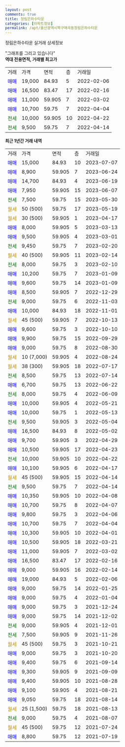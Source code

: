 ```yaml
---
layout: post
comments: true
title: 정림은하수타운
categories: [아파트정보]
permalink: /apt/울산광역시북구매곡동정림은하수타운
---
```


정림은하수타운 실거래 상세정보

<script type="text/javascript">
  google.charts.load('current', {'packages':['line', 'corechart']});
  google.charts.setOnLoadCallback(drawChart);

  function drawChart() {
    var data = new google.visualization.DataTable();
    data.addColumn('date', '거래일');
    data.addColumn('number', "매매");
    data.addColumn('number', "전세");
    data.addColumn('number', "전매");

    data.addRows([[new Date(Date.parse("2023-07-07")), 15000, null, null], [new Date(Date.parse("2023-06-24")), 8900, null, null], [new Date(Date.parse("2023-06-19")), 14700, null, null], [new Date(Date.parse("2023-06-07")), 7950, null, null], [new Date(Date.parse("2023-05-30")), null, 7500, null], [new Date(Date.parse("2023-05-19")), null, null, null], [new Date(Date.parse("2023-04-17")), null, null, null], [new Date(Date.parse("2023-03-13")), 8000, null, null], [new Date(Date.parse("2023-03-01")), 9500, null, null], [new Date(Date.parse("2023-02-20")), null, 9450, null], [new Date(Date.parse("2023-02-14")), null, null, null], [new Date(Date.parse("2023-02-10")), null, 8000, null], [new Date(Date.parse("2023-01-09")), 10200, null, null], [new Date(Date.parse("2023-01-09")), 9600, null, null], [new Date(Date.parse("2022-12-29")), 8500, null, null], [new Date(Date.parse("2022-11-03")), null, 9000, null], [new Date(Date.parse("2022-11-01")), 10000, null, null], [new Date(Date.parse("2022-10-13")), null, null, null], [new Date(Date.parse("2022-10-10")), 9600, null, null], [new Date(Date.parse("2022-09-29")), 9900, null, null], [new Date(Date.parse("2022-08-30")), 9000, null, null], [new Date(Date.parse("2022-08-24")), null, null, null], [new Date(Date.parse("2022-07-17")), null, null, null], [new Date(Date.parse("2022-07-14")), null, 8500, null], [new Date(Date.parse("2022-06-22")), 6700, null, null], [new Date(Date.parse("2022-06-09")), null, 8000, null], [new Date(Date.parse("2022-05-21")), 10000, null, null], [new Date(Date.parse("2022-05-13")), 10000, null, null], [new Date(Date.parse("2022-05-04")), null, 9500, null], [new Date(Date.parse("2022-05-02")), 16500, null, null], [new Date(Date.parse("2022-04-29")), 9700, null, null], [new Date(Date.parse("2022-04-23")), 10500, null, null], [new Date(Date.parse("2022-04-22")), null, 10000, null], [new Date(Date.parse("2022-04-17")), 10100, null, null], [new Date(Date.parse("2022-04-14")), null, null, null], [new Date(Date.parse("2022-04-14")), null, 9500, null], [new Date(Date.parse("2022-04-08")), 10350, null, null], [new Date(Date.parse("2022-04-07")), 10700, null, null], [new Date(Date.parse("2022-04-06")), 9800, null, null], [new Date(Date.parse("2022-04-04")), 10700, null, null], [new Date(Date.parse("2022-04-01")), 10300, null, null], [new Date(Date.parse("2022-03-21")), 10500, null, null], [new Date(Date.parse("2022-03-02")), 11000, null, null], [new Date(Date.parse("2022-02-16")), 16500, null, null], [new Date(Date.parse("2022-02-14")), 9000, null, null], [new Date(Date.parse("2022-02-06")), 19000, null, null], [new Date(Date.parse("2022-01-25")), 9000, null, null], [new Date(Date.parse("2022-01-04")), 9000, null, null], [new Date(Date.parse("2021-12-24")), 9000, null, null], [new Date(Date.parse("2021-12-02")), 9000, null, null], [new Date(Date.parse("2021-12-01")), null, 9000, null], [new Date(Date.parse("2021-11-26")), null, 7500, null], [new Date(Date.parse("2021-10-21")), null, null, null], [new Date(Date.parse("2021-10-20")), 9000, null, null], [new Date(Date.parse("2021-09-14")), 9400, null, null], [new Date(Date.parse("2021-09-09")), 9300, null, null], [new Date(Date.parse("2021-08-28")), 9400, null, null], [new Date(Date.parse("2021-08-21")), 9100, null, null], [new Date(Date.parse("2021-08-14")), 9050, null, null], [new Date(Date.parse("2021-08-13")), null, null, null], [new Date(Date.parse("2021-08-07")), null, 9000, null], [new Date(Date.parse("2021-07-24")), null, null, null], [new Date(Date.parse("2021-07-19")), 8800, null, null]]);

    var options = {
      hAxis: {
        format: 'yyyy/MM/dd'
      },    
      lineWidth: 0,
      pointsVisible: true,    
      title: '최근 1년간 유형별 실거래가 분포',
      legend: { position: 'bottom' }
    };

    var formatter = new google.visualization.NumberFormat({pattern:'###,###'} );
    formatter.format(data, 1);
    formatter.format(data, 2);
    
    setTimeout(function() {
        var chart = new google.visualization.LineChart(document.getElementById('columnchart_material'));
        chart.draw(data, (options));
        document.getElementById('loading').style.display = 'none';
    }, 200);
  }
</script>


<div id="loading" style="z-index:20; display: block; margin-left: 0px">"그래프를 그리고 있습니다"</div>
<div id="columnchart_material" style="width: 95%; margin-left: 0px; display: block"></div>
<!-- contents start -->
<b>역대 전용면적, 거래별 최고가</b>
<table class="sortable">
    <tr>
      <td>거래</td>
      <td>가격</td>
      <td>면적</td>
      <td>층</td>
      <td>거래일</td>
    </tr>
        <tr>
          <td><a style="color: blue">매매</a></td>
          <td>19,000</td>
          <td>84.93</td>
          <td>5</td>
          <td>2022-02-06</td>
        </tr>            <tr>
          <td><a style="color: blue">매매</a></td>
          <td>16,500</td>
          <td>83.47</td>
          <td>17</td>
          <td>2022-02-16</td>
        </tr>            <tr>
          <td><a style="color: blue">매매</a></td>
          <td>11,000</td>
          <td>59.905</td>
          <td>7</td>
          <td>2022-03-02</td>
        </tr>            <tr>
          <td><a style="color: blue">매매</a></td>
          <td>10,700</td>
          <td>59.75</td>
          <td>7</td>
          <td>2022-04-04</td>
        </tr>        
        <tr>
              <td><a style="color: darkgreen">전세</a></td>
              <td>10,000</td>
              <td>59.905</td>
              <td>10</td>
              <td>2022-04-22</td>
            </tr>            <tr>
              <td><a style="color: darkgreen">전세</a></td>
              <td>9,500</td>
              <td>59.75</td>
              <td>7</td>
              <td>2022-04-14</td>
            </tr>        
    
</table>

<b>최근 1년간 거래 내역</b>

<table class="sortable">
    <tr>
      <td>거래</td>
      <td>가격</td>
      <td>면적</td>
      <td>층</td>
      <td>거래일</td>
    </tr>
    <tr>
      <td><a style="color: blue">매매</a></td>
      <td>15,000</td>
      <td>84.93</td>
      <td>10</td>
      <td>2023-07-07</td>
    </tr>          <tr>
      <td><a style="color: blue">매매</a></td>
      <td>8,900</td>
      <td>59.905</td>
      <td>7</td>
      <td>2023-06-24</td>
    </tr>          <tr>
      <td><a style="color: blue">매매</a></td>
      <td>14,700</td>
      <td>84.93</td>
      <td>4</td>
      <td>2023-06-19</td>
    </tr>          <tr>
      <td><a style="color: blue">매매</a></td>
      <td>7,950</td>
      <td>59.905</td>
      <td>15</td>
      <td>2023-06-07</td>
    </tr>          <tr>
      <td><a style="color: darkgreen">전세</a></td>
      <td>7,500</td>
      <td>59.75</td>
      <td>15</td>
      <td>2023-05-30</td>
    </tr>          <tr>
      <td><a style="color: darkgoldenrod">월세</a></td>
      <td>50 (500)</td>
      <td>59.75</td>
      <td>17</td>
      <td>2023-05-19</td>
    </tr>          <tr>
      <td><a style="color: darkgoldenrod">월세</a></td>
      <td>30 (500)</td>
      <td>59.905</td>
      <td>1</td>
      <td>2023-04-17</td>
    </tr>          <tr>
      <td><a style="color: blue">매매</a></td>
      <td>8,000</td>
      <td>59.905</td>
      <td>5</td>
      <td>2023-03-13</td>
    </tr>          <tr>
      <td><a style="color: blue">매매</a></td>
      <td>9,500</td>
      <td>59.905</td>
      <td>4</td>
      <td>2023-03-01</td>
    </tr>          <tr>
      <td><a style="color: darkgreen">전세</a></td>
      <td>9,450</td>
      <td>59.75</td>
      <td>7</td>
      <td>2023-02-20</td>
    </tr>          <tr>
      <td><a style="color: darkgoldenrod">월세</a></td>
      <td>40 (500)</td>
      <td>59.905</td>
      <td>11</td>
      <td>2023-02-14</td>
    </tr>          <tr>
      <td><a style="color: darkgreen">전세</a></td>
      <td>8,000</td>
      <td>59.75</td>
      <td>3</td>
      <td>2023-02-10</td>
    </tr>          <tr>
      <td><a style="color: blue">매매</a></td>
      <td>10,200</td>
      <td>59.75</td>
      <td>7</td>
      <td>2023-01-09</td>
    </tr>          <tr>
      <td><a style="color: blue">매매</a></td>
      <td>9,600</td>
      <td>59.75</td>
      <td>14</td>
      <td>2023-01-09</td>
    </tr>          <tr>
      <td><a style="color: blue">매매</a></td>
      <td>8,500</td>
      <td>59.905</td>
      <td>7</td>
      <td>2022-12-29</td>
    </tr>          <tr>
      <td><a style="color: darkgreen">전세</a></td>
      <td>9,000</td>
      <td>59.75</td>
      <td>6</td>
      <td>2022-11-03</td>
    </tr>          <tr>
      <td><a style="color: blue">매매</a></td>
      <td>10,000</td>
      <td>84.93</td>
      <td>18</td>
      <td>2022-11-01</td>
    </tr>          <tr>
      <td><a style="color: darkgoldenrod">월세</a></td>
      <td>45 (500)</td>
      <td>59.905</td>
      <td>7</td>
      <td>2022-10-13</td>
    </tr>          <tr>
      <td><a style="color: blue">매매</a></td>
      <td>9,600</td>
      <td>59.75</td>
      <td>3</td>
      <td>2022-10-10</td>
    </tr>          <tr>
      <td><a style="color: blue">매매</a></td>
      <td>9,900</td>
      <td>59.75</td>
      <td>15</td>
      <td>2022-09-29</td>
    </tr>          <tr>
      <td><a style="color: blue">매매</a></td>
      <td>9,000</td>
      <td>59.75</td>
      <td>8</td>
      <td>2022-08-30</td>
    </tr>          <tr>
      <td><a style="color: darkgoldenrod">월세</a></td>
      <td>10 (7,000)</td>
      <td>59.905</td>
      <td>4</td>
      <td>2022-08-24</td>
    </tr>          <tr>
      <td><a style="color: darkgoldenrod">월세</a></td>
      <td>38 (300)</td>
      <td>59.905</td>
      <td>18</td>
      <td>2022-07-17</td>
    </tr>          <tr>
      <td><a style="color: darkgreen">전세</a></td>
      <td>8,500</td>
      <td>59.75</td>
      <td>13</td>
      <td>2022-07-14</td>
    </tr>          <tr>
      <td><a style="color: blue">매매</a></td>
      <td>6,700</td>
      <td>59.75</td>
      <td>13</td>
      <td>2022-06-22</td>
    </tr>          <tr>
      <td><a style="color: darkgreen">전세</a></td>
      <td>8,000</td>
      <td>59.75</td>
      <td>4</td>
      <td>2022-06-09</td>
    </tr>          <tr>
      <td><a style="color: blue">매매</a></td>
      <td>10,000</td>
      <td>59.905</td>
      <td>4</td>
      <td>2022-05-21</td>
    </tr>          <tr>
      <td><a style="color: blue">매매</a></td>
      <td>10,000</td>
      <td>59.75</td>
      <td>1</td>
      <td>2022-05-13</td>
    </tr>          <tr>
      <td><a style="color: darkgreen">전세</a></td>
      <td>9,500</td>
      <td>59.905</td>
      <td>3</td>
      <td>2022-05-04</td>
    </tr>          <tr>
      <td><a style="color: blue">매매</a></td>
      <td>16,500</td>
      <td>84.93</td>
      <td>8</td>
      <td>2022-05-02</td>
    </tr>          <tr>
      <td><a style="color: blue">매매</a></td>
      <td>9,700</td>
      <td>59.905</td>
      <td>3</td>
      <td>2022-04-29</td>
    </tr>          <tr>
      <td><a style="color: blue">매매</a></td>
      <td>10,500</td>
      <td>59.905</td>
      <td>17</td>
      <td>2022-04-23</td>
    </tr>          <tr>
      <td><a style="color: darkgreen">전세</a></td>
      <td>10,000</td>
      <td>59.905</td>
      <td>10</td>
      <td>2022-04-22</td>
    </tr>          <tr>
      <td><a style="color: blue">매매</a></td>
      <td>10,100</td>
      <td>59.905</td>
      <td>6</td>
      <td>2022-04-17</td>
    </tr>          <tr>
      <td><a style="color: darkgoldenrod">월세</a></td>
      <td>45 (500)</td>
      <td>59.905</td>
      <td>15</td>
      <td>2022-04-14</td>
    </tr>          <tr>
      <td><a style="color: darkgreen">전세</a></td>
      <td>9,500</td>
      <td>59.75</td>
      <td>7</td>
      <td>2022-04-14</td>
    </tr>          <tr>
      <td><a style="color: blue">매매</a></td>
      <td>10,350</td>
      <td>59.905</td>
      <td>10</td>
      <td>2022-04-08</td>
    </tr>          <tr>
      <td><a style="color: blue">매매</a></td>
      <td>10,700</td>
      <td>59.75</td>
      <td>8</td>
      <td>2022-04-07</td>
    </tr>          <tr>
      <td><a style="color: blue">매매</a></td>
      <td>9,800</td>
      <td>59.75</td>
      <td>3</td>
      <td>2022-04-06</td>
    </tr>          <tr>
      <td><a style="color: blue">매매</a></td>
      <td>10,700</td>
      <td>59.75</td>
      <td>7</td>
      <td>2022-04-04</td>
    </tr>          <tr>
      <td><a style="color: blue">매매</a></td>
      <td>10,300</td>
      <td>59.905</td>
      <td>10</td>
      <td>2022-04-01</td>
    </tr>          <tr>
      <td><a style="color: blue">매매</a></td>
      <td>10,500</td>
      <td>59.905</td>
      <td>18</td>
      <td>2022-03-21</td>
    </tr>          <tr>
      <td><a style="color: blue">매매</a></td>
      <td>11,000</td>
      <td>59.905</td>
      <td>7</td>
      <td>2022-03-02</td>
    </tr>          <tr>
      <td><a style="color: blue">매매</a></td>
      <td>16,500</td>
      <td>83.47</td>
      <td>17</td>
      <td>2022-02-16</td>
    </tr>          <tr>
      <td><a style="color: blue">매매</a></td>
      <td>9,000</td>
      <td>59.905</td>
      <td>16</td>
      <td>2022-02-14</td>
    </tr>          <tr>
      <td><a style="color: blue">매매</a></td>
      <td>19,000</td>
      <td>84.93</td>
      <td>5</td>
      <td>2022-02-06</td>
    </tr>          <tr>
      <td><a style="color: blue">매매</a></td>
      <td>9,000</td>
      <td>59.75</td>
      <td>14</td>
      <td>2022-01-25</td>
    </tr>          <tr>
      <td><a style="color: blue">매매</a></td>
      <td>9,000</td>
      <td>59.75</td>
      <td>4</td>
      <td>2022-01-04</td>
    </tr>          <tr>
      <td><a style="color: blue">매매</a></td>
      <td>9,000</td>
      <td>59.75</td>
      <td>3</td>
      <td>2021-12-24</td>
    </tr>          <tr>
      <td><a style="color: blue">매매</a></td>
      <td>9,000</td>
      <td>59.75</td>
      <td>14</td>
      <td>2021-12-02</td>
    </tr>          <tr>
      <td><a style="color: darkgreen">전세</a></td>
      <td>9,000</td>
      <td>59.905</td>
      <td>4</td>
      <td>2021-12-01</td>
    </tr>          <tr>
      <td><a style="color: darkgreen">전세</a></td>
      <td>7,500</td>
      <td>59.905</td>
      <td>9</td>
      <td>2021-11-26</td>
    </tr>          <tr>
      <td><a style="color: darkgoldenrod">월세</a></td>
      <td>45 (500)</td>
      <td>59.75</td>
      <td>3</td>
      <td>2021-10-21</td>
    </tr>          <tr>
      <td><a style="color: blue">매매</a></td>
      <td>9,000</td>
      <td>59.75</td>
      <td>3</td>
      <td>2021-10-20</td>
    </tr>          <tr>
      <td><a style="color: blue">매매</a></td>
      <td>9,400</td>
      <td>59.75</td>
      <td>6</td>
      <td>2021-09-14</td>
    </tr>          <tr>
      <td><a style="color: blue">매매</a></td>
      <td>9,300</td>
      <td>59.905</td>
      <td>9</td>
      <td>2021-09-09</td>
    </tr>          <tr>
      <td><a style="color: blue">매매</a></td>
      <td>9,400</td>
      <td>59.905</td>
      <td>10</td>
      <td>2021-08-28</td>
    </tr>          <tr>
      <td><a style="color: blue">매매</a></td>
      <td>9,100</td>
      <td>59.905</td>
      <td>4</td>
      <td>2021-08-21</td>
    </tr>          <tr>
      <td><a style="color: blue">매매</a></td>
      <td>9,050</td>
      <td>59.75</td>
      <td>18</td>
      <td>2021-08-14</td>
    </tr>          <tr>
      <td><a style="color: darkgoldenrod">월세</a></td>
      <td>25 (1,500)</td>
      <td>59.75</td>
      <td>18</td>
      <td>2021-08-13</td>
    </tr>          <tr>
      <td><a style="color: darkgreen">전세</a></td>
      <td>9,000</td>
      <td>59.75</td>
      <td>4</td>
      <td>2021-08-07</td>
    </tr>          <tr>
      <td><a style="color: darkgoldenrod">월세</a></td>
      <td>45 (500)</td>
      <td>59.75</td>
      <td>12</td>
      <td>2021-07-24</td>
    </tr>          <tr>
      <td><a style="color: blue">매매</a></td>
      <td>8,800</td>
      <td>59.75</td>
      <td>12</td>
      <td>2021-07-19</td>
    </tr>      </table>
<!-- contents end -->    

